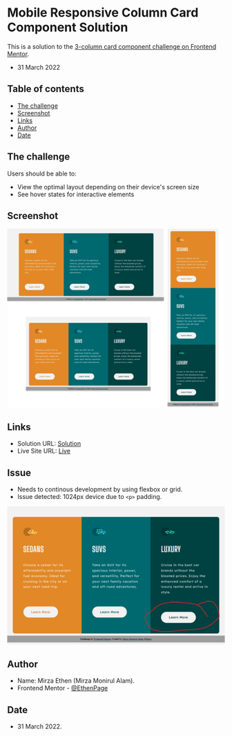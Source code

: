 # Mobile Responsive Column Card Component Solution

This is a solution to the [3-column card component challenge on Frontend Mentor](https://www.frontendmentor.io/challenges/3column-preview-card-component-pH92eAR2-). 

- 31 March 2022

## Table of contents

- [The challenge](#the-challenge)
- [Screenshot](#screenshot)
- [Links](#links)
- [Author](#author)
- [Date](#date)

## The challenge

Users should be able to:

- View the optimal layout depending on their device's screen size
- See hover states for interactive elements

## Screenshot

![](./screenshot.jpg)

## Links

- Solution URL: [Solution](https://your-solution-url.com)
- Live Site URL: [Live](https://ethenpage.github.io/Mobile-Responsive-3-column-card-component/)

## Issue
- Needs to continous development by using flexbox or grid. 
- Issue detected: 1024px device due to `<p>` padding.

![](./issue.jpg)

## Author

- Name: Mirza Ethen (Mirza Monirul Alam).
- Frontend Mentor - [@EthenPage](https://www.frontendmentor.io/profile/ethenpage)


## Date

- 31 March 2022.